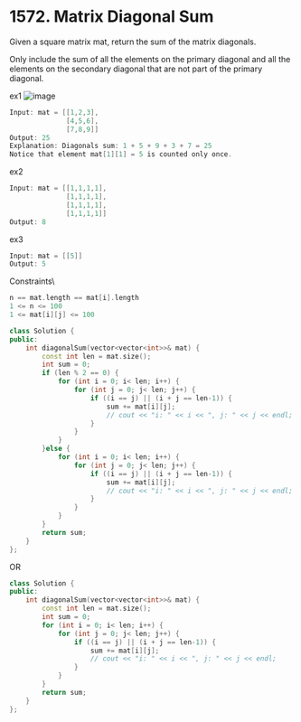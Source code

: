 # 1572. Matrix Diagonal Sum

Given a square matrix mat, return the sum of the matrix diagonals.

Only include the sum of all the elements on the primary diagonal and all the elements on the secondary diagonal that are not part of the primary diagonal.

ex1
![image](https://assets.leetcode.com/uploads/2020/08/14/sample_1911.png)

```cpp
Input: mat = [[1,2,3],
              [4,5,6],
              [7,8,9]]
Output: 25
Explanation: Diagonals sum: 1 + 5 + 9 + 3 + 7 = 25
Notice that element mat[1][1] = 5 is counted only once.
```

ex2
```cpp
Input: mat = [[1,1,1,1],
              [1,1,1,1],
              [1,1,1,1],
              [1,1,1,1]]
Output: 8
```

ex3
```cpp
Input: mat = [[5]]
Output: 5
```

Constraints\
```cpp
n == mat.length == mat[i].length
1 <= n <= 100
1 <= mat[i][j] <= 100
```

```cpp
class Solution {
public:
    int diagonalSum(vector<vector<int>>& mat) {
        const int len = mat.size();
        int sum = 0;
        if (len % 2 == 0) {
            for (int i = 0; i< len; i++) {
                for (int j = 0; j< len; j++) {
                    if ((i == j) || (i + j == len-1)) {
                        sum += mat[i][j];
                        // cout << "i: " << i << ", j: " << j << endl;
                    }
                }
            }
        }else {
            for (int i = 0; i< len; i++) {
                for (int j = 0; j< len; j++) {
                    if ((i == j) || (i + j == len-1)) {
                        sum += mat[i][j];
                        // cout << "i: " << i << ", j: " << j << endl;
                    }
                }
            }
        }
        return sum;
    }
};
```
OR
```cpp
class Solution {
public:
    int diagonalSum(vector<vector<int>>& mat) {
        const int len = mat.size();
        int sum = 0;
        for (int i = 0; i< len; i++) {
            for (int j = 0; j< len; j++) {
                if ((i == j) || (i + j == len-1)) {
                    sum += mat[i][j];
                    // cout << "i: " << i << ", j: " << j << endl;
                }
            }
        }
        return sum;
    }
};
```










